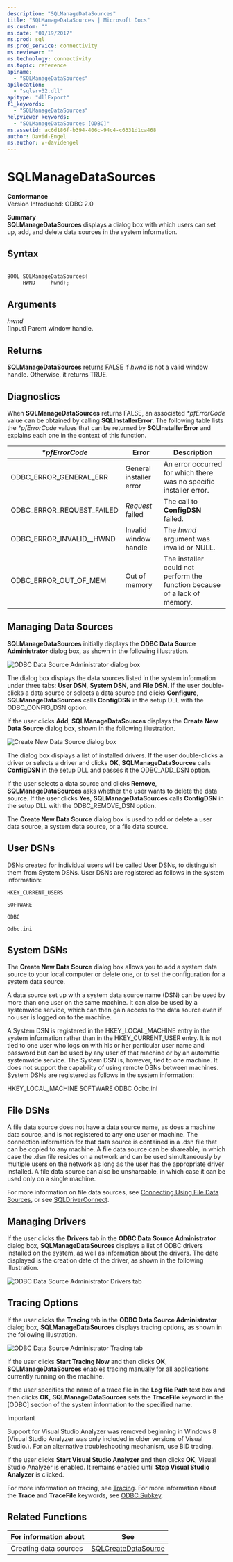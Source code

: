 ```yaml
---
description: "SQLManageDataSources"
title: "SQLManageDataSources | Microsoft Docs"
ms.custom: ""
ms.date: "01/19/2017"
ms.prod: sql
ms.prod_service: connectivity
ms.reviewer: ""
ms.technology: connectivity
ms.topic: reference
apiname: 
  - "SQLManageDataSources"
apilocation: 
  - "sqlsrv32.dll"
apitype: "dllExport"
f1_keywords: 
  - "SQLManageDataSources"
helpviewer_keywords: 
  - "SQLManageDataSources [ODBC]"
ms.assetid: ac6d186f-b394-406c-94c4-c6331d1ca468
author: David-Engel
ms.author: v-davidengel
---
```

# SQLManageDataSources
**Conformance**  
 Version Introduced: ODBC 2.0  
  
 **Summary**  
 **SQLManageDataSources** displays a dialog box with which users can set up, add, and delete data sources in the system information.  
  
## Syntax  
  
```cpp  
  
BOOL SQLManageDataSources(  
     HWND     hwnd);  
```  
  
## Arguments  
 *hwnd*  
 [Input] Parent window handle.  
  
## Returns  
 **SQLManageDataSources** returns FALSE if *hwnd* is not a valid window handle. Otherwise, it returns TRUE.  
  
## Diagnostics  
 When **SQLManageDataSources** returns FALSE, an associated *\*pfErrorCode* value can be obtained by calling **SQLInstallerError**. The following table lists the *\*pfErrorCode* values that can be returned by **SQLInstallerError** and explains each one in the context of this function.  
  
|*\*pfErrorCode*|Error|Description|  
|---------------------|-----------|-----------------|  
|ODBC_ERROR_GENERAL_ERR|General installer error|An error occurred for which there was no specific installer error.|  
|ODBC_ERROR_REQUEST_FAILED|*Request* failed|The call to **ConfigDSN** failed.|  
|ODBC_ERROR_INVALID__HWND|Invalid window handle|The *hwnd* argument was invalid or NULL.|  
|ODBC_ERROR_OUT_OF_MEM|Out of memory|The installer could not perform the function because of a lack of memory.|  
  
## Managing Data Sources  
 **SQLManageDataSources** initially displays the **ODBC Data Source Administrator** dialog box, as shown in the following illustration.  
  
 ![ODBC Data Source Administrator dialog box](../../../odbc/reference/syntax/media/ch23e.gif "CH23E")  
  
 The dialog box displays the data sources listed in the system information under three tabs: **User DSN**, **System DSN**, and **File DSN**. If the user double-clicks a data source or selects a data source and clicks **Configure**, **SQLManageDataSources** calls **ConfigDSN** in the setup DLL with the ODBC_CONFIG_DSN option.  
  
 If the user clicks **Add**, **SQLManageDataSources** displays the **Create New Data Source** dialog box, shown in the following illustration.  
  
 ![Create New Data Source dialog box](../../../odbc/reference/syntax/media/ch23f.gif "CH23F")  
  
 The dialog box displays a list of installed drivers. If the user double-clicks a driver or selects a driver and clicks **OK**, **SQLManageDataSources** calls **ConfigDSN** in the setup DLL and passes it the ODBC_ADD_DSN option.  
  
 If the user selects a data source and clicks **Remove**, **SQLManageDataSources** asks whether the user wants to delete the data source. If the user clicks **Yes**, **SQLManageDataSources** calls **ConfigDSN** in the setup DLL with the ODBC_REMOVE_DSN option.  
  
 The **Create New Data Source** dialog box is used to add or delete a user data source, a system data source, or a file data source.  
  
## User DSNs  
 DSNs created for individual users will be called User DSNs, to distinguish them from System DSNs. User DSNs are registered as follows in the system information:  
  
 `HKEY_CURRENT_USERS`  
  
 `SOFTWARE`  
  
 `ODBC`  
  
 `Odbc.ini`  
  
## System DSNs  
 The **Create New Data Source** dialog box allows you to add a system data source to your local computer or delete one, or to set the configuration for a system data source.  
  
 A data source set up with a system data source name (DSN) can be used by more than one user on the same machine. It can also be used by a systemwide service, which can then gain access to the data source even if no user is logged on to the machine.  
  
 A System DSN is registered in the HKEY_LOCAL_MACHINE entry in the system information rather than in the HKEY_CURRENT_USER entry. It is not tied to one user who logs on with his or her particular user name and password but can be used by any user of that machine or by an automatic systemwide service. The System DSN is, however, tied to one machine. It does not support the capability of using remote DSNs between machines. System DSNs are registered as follows in the system information:  
  
 HKEY_LOCAL_MACHINE    SOFTWARE       ODBC          Odbc.ini  
  
## File DSNs  
 A file data source does not have a data source name, as does a machine data source, and is not registered to any one user or machine. The connection information for that data source is contained in a .dsn file that can be copied to any machine. A file data source can be shareable, in which case the .dsn file resides on a network and can be used simultaneously by multiple users on the network as long as the user has the appropriate driver installed. A file data source can also be unshareable, in which case it can be used only on a single machine.  
  
 For more information on file data sources, see [Connecting Using File Data Sources](../../../odbc/reference/develop-app/connecting-using-file-data-sources.md), or see [SQLDriverConnect](../../../odbc/reference/syntax/sqldriverconnect-function.md).  
  
## Managing Drivers  
 If the user clicks the **Drivers** tab in the **ODBC Data Source Administrator** dialog box, **SQLManageDataSources** displays a list of ODBC drivers installed on the system, as well as information about the drivers. The date displayed is the creation date of the driver, as shown in the following illustration.  
  
 ![ODBC Data Source Administrator Drivers tab](../../../odbc/reference/syntax/media/ch23g.gif "ch23g")  
  
## Tracing Options  
 If the user clicks the **Tracing** tab in the **ODBC Data Source Administrator** dialog box, **SQLManageDataSources** displays tracing options, as shown in the following illustration.  
  
 ![ODBC Data Source Administrator Tracing tab](../../../odbc/reference/syntax/media/ch23h.gif "Ch23h")  
  
 If the user clicks **Start Tracing Now** and then clicks **OK**, **SQLManageDataSources** enables tracing manually for all applications currently running on the machine.  
  
 If the user specifies the name of a trace file in the **Log file Path** text box and then clicks **OK**, **SQLManageDataSources** sets the **TraceFile** keyword in the [ODBC] section of the system information to the specified name.  
  
> [!IMPORTANT]  
>  Support for Visual Studio Analyzer was removed beginning in Windows 8 (Visual Studio Analyzer was only included in older versions of Visual Studio.). For an alternative troubleshooting mechanism, use BID tracing.  
  
 If the user clicks **Start Visual Studio Analyzer** and then clicks **OK**, Visual Studio Analyzer is enabled. It remains enabled until **Stop Visual Studio Analyzer** is clicked.  
  
 For more information on tracing, see [Tracing](../../../odbc/reference/develop-app/tracing.md). For more information about the **Trace** and **TraceFile** keywords, see [ODBC Subkey](../../../odbc/reference/install/odbc-subkey.md).  
  
## Related Functions  
  
|For information about|See|  
|---------------------------|---------|  
|Creating data sources|[SQLCreateDataSource](../../../odbc/reference/syntax/sqlcreatedatasource-function.md)|

